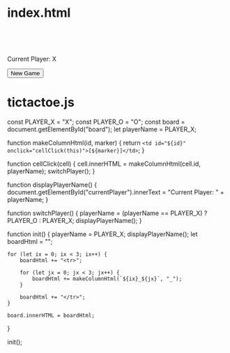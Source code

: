 # index.html
<html>
    <head>
        <title>2-Player Tic Tac Toe</title>
        <style>
            table { font-size: 40px;
                    font-family: 'Courier New', Courier, monospace; }
        </style>
    </head>
    <body>
        <table id="board"></table>
        <p id="currentPlayer">Current Player: X</p>
        <button onclick="init()">New Game</button>
        <script src="tictactoe.js"></script>
    </body>
</html>

# tictactoe.js
const PLAYER_X = "X";
const PLAYER_O = "O";
const board = document.getElementById("board");
let playerName = PLAYER_X;

function makeColumnHtml(id, marker) {
    return `<td id="${id}" onclick="cellClick(this)">[${marker}]</td>`;
}

function cellClick(cell) {
    cell.innerHTML = makeColumnHtml(cell.id, playerName);
    switchPlayer();
}

function displayPlayerName() {
    document.getElementById("currentPlayer").innerText = "Current Player: " + playerName;
}

function switchPlayer() {
    playerName = (playerName == PLAYER_X) ? PLAYER_O : PLAYER_X;
    displayPlayerName();
}

function init() {
    playerName = PLAYER_X;
    displayPlayerName();
    let boardHtml = "";
    
    for (let ix = 0; ix < 3; ix++) {
        boardHtml += "<tr>";
    
        for (let jx = 0; jx < 3; jx++) {
            boardHtml += makeColumnHtml(`${ix}_${jx}`, "_");
        }
        
        boardHtml += "</tr>";
    }
    
    board.innerHTML = boardHtml;
}

init();
